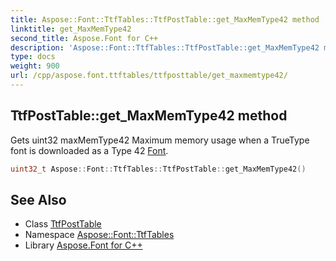 ```yaml
---
title: Aspose::Font::TtfTables::TtfPostTable::get_MaxMemType42 method
linktitle: get_MaxMemType42
second_title: Aspose.Font for C++
description: 'Aspose::Font::TtfTables::TtfPostTable::get_MaxMemType42 method. Gets uint32 maxMemType42 Maximum memory usage when a TrueType font is downloaded as a Type 42 Font in C++.'
type: docs
weight: 900
url: /cpp/aspose.font.ttftables/ttfposttable/get_maxmemtype42/
---
```

## TtfPostTable::get_MaxMemType42 method


Gets uint32 maxMemType42 Maximum memory usage when a TrueType font is downloaded as a Type 42 [Font](../../../aspose.font/font/).

```cpp
uint32_t Aspose::Font::TtfTables::TtfPostTable::get_MaxMemType42()
```

## See Also

* Class [TtfPostTable](../)
* Namespace [Aspose::Font::TtfTables](../../)
* Library [Aspose.Font for C++](../../../)
